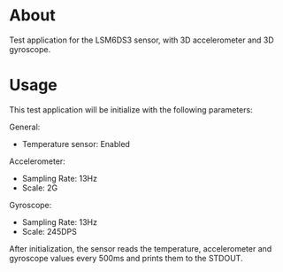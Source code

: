 # About
Test application for the LSM6DS3 sensor, with 3D accelerometer and 3D gyroscope.

# Usage
This test application will be initialize with the following parameters:

General:
 - Temperature sensor: Enabled

Accelerometer:
 - Sampling Rate: 13Hz
 - Scale:         2G

Gyroscope:
 - Sampling Rate: 13Hz
 - Scale:         245DPS

After initialization, the sensor reads the temperature, accelerometer and gyroscope values every 500ms and prints them to the STDOUT.
